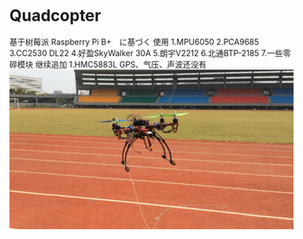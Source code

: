 # Quadcopter
基于树莓派
Raspberry Pi B+　に基づく
使用 
     1.MPU6050
     2.PCA9685
     3.CC2530 DL22
     4.好盈SkyWalker 30A
     5.朗宇V2212
     6.北通BTP-2185
     7.一些零碎模块
继续追加
     1.HMC5883L
GPS、气压、声波还没有
![fly](https://github.com/Nonikka/Quadcopter/blob/master/test/IMG_1100.jpg?raw=true)
